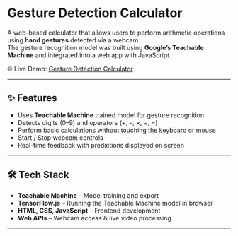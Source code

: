 # Gesture Detection Calculator
A web-based calculator that allows users to perform arithmetic operations using **hand gestures** detected via a webcam.  
The gesture recognition model was built using **Google’s Teachable Machine** and integrated into a web app with JavaScript.

🌐 Live Demo: [Gesture Detection Calculator](https://manupriya-vayalambron.github.io/Gesture-Detection-Calculator/)

---

## ✨ Features

- Uses **Teachable Machine** trained model for gesture recognition  
- Detects digits (0–9) and operators (+, –, ×, ÷, =)  
- Perform basic calculations without touching the keyboard or mouse  
- Start / Stop webcam controls  
- Real-time feedback with predictions displayed on screen  

---

## 🛠️ Tech Stack

- **Teachable Machine** – Model training and export  
- **TensorFlow.js** – Running the Teachable Machine model in browser  
- **HTML, CSS, JavaScript** – Frontend development  
- **Web APIs** – Webcam access & live video processing  

---


